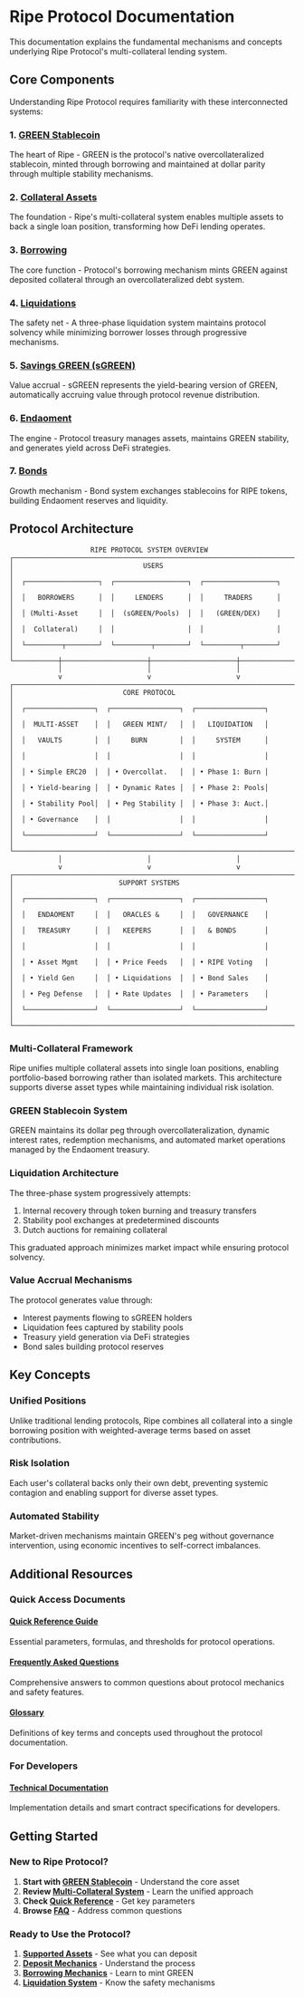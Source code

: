 # Ripe Protocol Documentation

This documentation explains the fundamental mechanisms and concepts underlying Ripe Protocol's multi-collateral lending system.

## Core Components

Understanding Ripe Protocol requires familiarity with these interconnected systems:

### 1. [GREEN Stablecoin](green.md)
The heart of Ripe - GREEN is the protocol's native overcollateralized stablecoin, minted through borrowing and maintained at dollar parity through multiple stability mechanisms.

### 2. [Collateral Assets](collateral-assets/README.md)
The foundation - Ripe's multi-collateral system enables multiple assets to back a single loan position, transforming how DeFi lending operates.

### 3. [Borrowing](borrowing/README.md)
The core function - Protocol's borrowing mechanism mints GREEN against deposited collateral through an overcollateralized debt system.

### 4. [Liquidations](liquidations/README.md)
The safety net - A three-phase liquidation system maintains protocol solvency while minimizing borrower losses through progressive mechanisms.

### 5. [Savings GREEN (sGREEN)](sgreen.md)
Value accrual - sGREEN represents the yield-bearing version of GREEN, automatically accruing value through protocol revenue distribution.

### 6. [Endaoment](endaoment.md)
The engine - Protocol treasury manages assets, maintains GREEN stability, and generates yield across DeFi strategies.

### 7. [Bonds](bonding.md)
Growth mechanism - Bond system exchanges stablecoins for RIPE tokens, building Endaoment reserves and liquidity.

## Protocol Architecture

```
                    RIPE PROTOCOL SYSTEM OVERVIEW
┌─────────────────────────────────────────────────────────────────────────────┐
│                                USERS                                        │
│  ┌──────────────────┐  ┌──────────────────┐  ┌──────────────────┐          │
│  │   BORROWERS      │  │     LENDERS      │  │     TRADERS      │          │
│  │ (Multi-Asset     │  │  (sGREEN/Pools)  │  │   (GREEN/DEX)    │          │
│  │  Collateral)     │  │                  │  │                  │          │
│  └─────────┬────────┘  └─────────┬────────┘  └─────────┬────────┘          │
└───────────┼─────────────────────┼─────────────────────┼─────────────────────┘
            │                     │                     │
            v                     v                     v
┌─────────────────────────────────────────────────────────────────────────────┐
│                           CORE PROTOCOL                                    │
│  ┌─────────────────┐  ┌─────────────────┐  ┌─────────────────┐             │
│  │  MULTI-ASSET    │  │   GREEN MINT/   │  │   LIQUIDATION   │             │
│  │   VAULTS        │  │     BURN        │  │     SYSTEM      │             │
│  │                 │  │                 │  │                 │             │
│  │ • Simple ERC20  │  │ • Overcollat.   │  │ • Phase 1: Burn │             │
│  │ • Yield-bearing │  │ • Dynamic Rates │  │ • Phase 2: Pools│             │
│  │ • Stability Pool│  │ • Peg Stability │  │ • Phase 3: Auct.│             │
│  │ • Governance    │  │                 │  │                 │             │
│  └─────────────────┘  └─────────────────┘  └─────────────────┘             │
└─────────────────────────────────────────────────────────────────────────────┘
            │                     │                     │
            v                     v                     v
┌─────────────────────────────────────────────────────────────────────────────┐
│                          SUPPORT SYSTEMS                                   │
│  ┌─────────────────┐  ┌─────────────────┐  ┌─────────────────┐             │
│  │   ENDAOMENT     │  │   ORACLES &     │  │   GOVERNANCE    │             │
│  │   TREASURY      │  │   KEEPERS       │  │   & BONDS       │             │
│  │                 │  │                 │  │                 │             │
│  │ • Asset Mgmt    │  │ • Price Feeds   │  │ • RIPE Voting   │             │
│  │ • Yield Gen     │  │ • Liquidations  │  │ • Bond Sales    │             │
│  │ • Peg Defense   │  │ • Rate Updates  │  │ • Parameters    │             │
│  └─────────────────┘  └─────────────────┘  └─────────────────┘             │
└─────────────────────────────────────────────────────────────────────────────┘
```

### Multi-Collateral Framework
Ripe unifies multiple collateral assets into single loan positions, enabling portfolio-based borrowing rather than isolated markets. This architecture supports diverse asset types while maintaining individual risk isolation.

### GREEN Stablecoin System
GREEN maintains its dollar peg through overcollateralization, dynamic interest rates, redemption mechanisms, and automated market operations managed by the Endaoment treasury.

### Liquidation Architecture
The three-phase system progressively attempts:
1. Internal recovery through token burning and treasury transfers
2. Stability pool exchanges at predetermined discounts
3. Dutch auctions for remaining collateral

This graduated approach minimizes market impact while ensuring protocol solvency.

### Value Accrual Mechanisms
The protocol generates value through:
- Interest payments flowing to sGREEN holders
- Liquidation fees captured by stability pools
- Treasury yield generation via DeFi strategies
- Bond sales building protocol reserves

## Key Concepts

### Unified Positions
Unlike traditional lending protocols, Ripe combines all collateral into a single borrowing position with weighted-average terms based on asset contributions.

### Risk Isolation
Each user's collateral backs only their own debt, preventing systemic contagion and enabling support for diverse asset types.

### Automated Stability
Market-driven mechanisms maintain GREEN's peg without governance intervention, using economic incentives to self-correct imbalances.

## Additional Resources

### Quick Access Documents

#### [Quick Reference Guide](quick-reference.md)
Essential parameters, formulas, and thresholds for protocol operations.

#### [Frequently Asked Questions](faq.md)
Comprehensive answers to common questions about protocol mechanics and safety features.

#### [Glossary](glossary.md)
Definitions of key terms and concepts used throughout the protocol documentation.

### For Developers

#### [Technical Documentation](../technical/README.md)
Implementation details and smart contract specifications for developers.

## Getting Started

### New to Ripe Protocol?
1. **Start with [GREEN Stablecoin](green.md)** - Understand the core asset
2. **Review [Multi-Collateral System](collateral-assets/multi-collateral-system.md)** - Learn the unified approach
3. **Check [Quick Reference](quick-reference.md)** - Get key parameters
4. **Browse [FAQ](faq.md)** - Address common questions

### Ready to Use the Protocol?
1. **[Supported Assets](collateral-assets/supported-assets.md)** - See what you can deposit
2. **[Deposit Mechanics](collateral-assets/deposit-withdrawal-mechanics.md)** - Understand the process
3. **[Borrowing Mechanics](borrowing/borrowing-mechanics.md)** - Learn to mint GREEN
4. **[Liquidation System](liquidations/README.md)** - Know the safety mechanisms